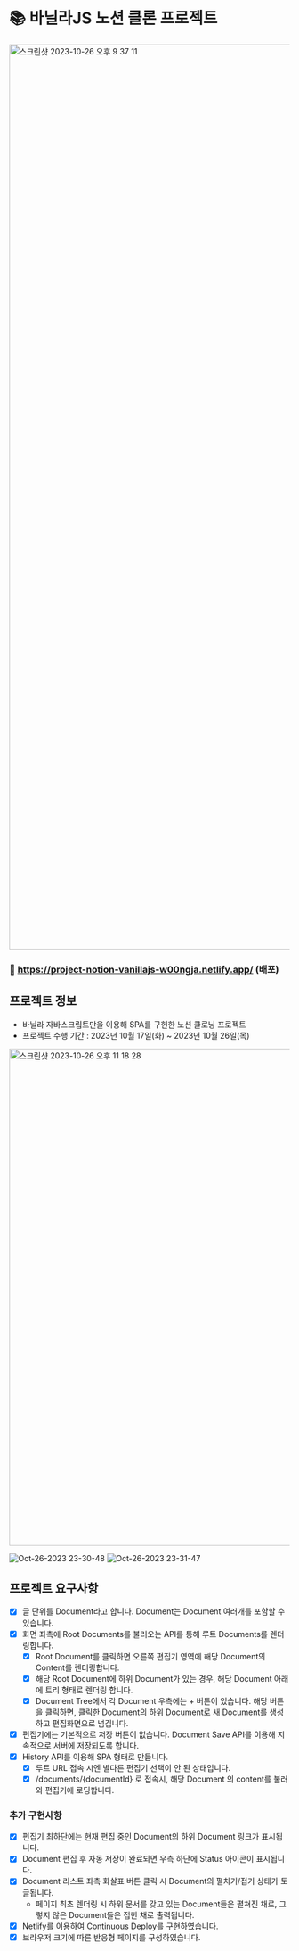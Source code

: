 # 📚 바닐라JS 노션 클론 프로젝트
<img width="1624" alt="스크린샷 2023-10-26 오후 9 37 11" src="https://github.com/prgrms-fe-devcourse/FEDC5-5_Project_Notion_VanillaJS/assets/95916813/a2a938af-8da0-4dda-8491-048f3ec4840a">

### 🔗 https://project-notion-vanillajs-w00ngja.netlify.app/ (배포)



## 프로젝트 정보
- 바닐라 자바스크립트만을 이용해 SPA를 구현한 노션 클로닝 프로젝트
- 프로젝트 수행 기간 : 2023년 10월 17일(화) ~ 2023년 10월 26일(목)

<img width="892" alt="스크린샷 2023-10-26 오후 11 18 28" src="https://github.com/prgrms-fe-devcourse/FEDC5-5_Project_Notion_VanillaJS/assets/95916813/620a7eac-cc4a-4480-a934-f3c5a2d669c8">

![Oct-26-2023 23-30-48](https://github.com/prgrms-fe-devcourse/FEDC5-5_Project_Notion_VanillaJS/assets/95916813/7045fb8a-656e-47c3-bba0-332a06cbb0e3)
![Oct-26-2023 23-31-47](https://github.com/prgrms-fe-devcourse/FEDC5-5_Project_Notion_VanillaJS/assets/95916813/d9c0e216-f3c0-4c67-bc2a-ee7effd9b401)



## 프로젝트 요구사항
- [x] 글 단위를 Document라고 합니다. Document는 Document 여러개를 포함할 수 있습니다.
- [x] 화면 좌측에 Root Documents를 불러오는 API를 통해 루트 Documents를 렌더링합니다.
  - [x] Root Document를 클릭하면 오른쪽 편집기 영역에 해당 Document의 Content를 렌더링합니다.
  - [x] 해당 Root Document에 하위 Document가 있는 경우, 해당 Document 아래에 트리 형태로 렌더링 합니다.
  - [x] Document Tree에서 각 Document 우측에는 + 버튼이 있습니다. 해당 버튼을 클릭하면, 클릭한 Document의 하위 Document로 새 Document를 생성하고 편집화면으로 넘깁니다.
- [x] 편집기에는 기본적으로 저장 버튼이 없습니다. Document Save API를 이용해 지속적으로 서버에 저장되도록 합니다.
- [x] History API를 이용해 SPA 형태로 만듭니다.
  - [x] 루트 URL 접속 시엔 별다른 편집기 선택이 안 된 상태입니다.
  - [x] /documents/{documentId} 로 접속시, 해당 Document 의 content를 불러와 편집기에 로딩합니다.

### 추가 구현사항
- [x] 편집기 최하단에는 현재 편집 중인 Document의 하위 Document 링크가 표시됩니다.
- [x] Document 편집 후 자동 저장이 완료되면 우측 하단에 Status 아이콘이 표시됩니다.
- [x] Document 리스트 좌측 화살표 버튼 클릭 시 Document의 펼치기/접기 상태가 토글됩니다.
  - 페이지 최초 렌더링 시 하위 문서를 갖고 있는 Document들은 펼쳐진 채로, 그렇지 않은 Document들은 접힌 채로 출력됩니다.
- [x] Netlify를 이용하여 Continuous Deploy를 구현하였습니다.
- [x] 브라우저 크기에 따른 반응형 페이지를 구성하였습니다.
